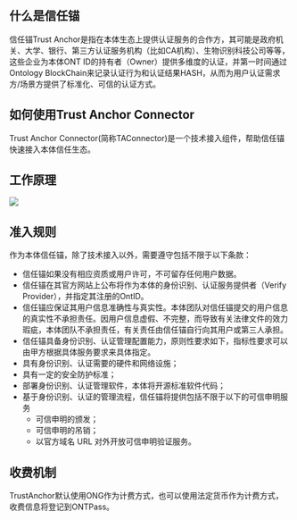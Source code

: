 
## 什么是信任锚

信任锚Trust Anchor是指在本体生态上提供认证服务的合作方，其可能是政府机关、大学、银行、第三方认证服务机构（比如CA机构）、生物识别科技公司等等，这些企业为本体ONT ID的持有者（Owner）提供多维度的认证，并第一时间通过Ontology BlockChain来记录认证行为和认证结果HASH，从而为用户认证需求方/场景方提供了标准化、可信的认证方式。

## 如何使用Trust Anchor Connector

Trust Anchor Connector(简称TAConnector)是一个技术接入组件，帮助信任锚快速接入本体信任生态。

## 工作原理

 ![](http://assets.processon.com/chart_image/5a92d69de4b0874437cfe5f3.png)

## 准入规则

作为本体信任锚，除了技术接入以外，需要遵守包括不限于以下条款：

- 信任锚如果没有相应资质或用户许可，不可留存任何用户数据。
- 信任锚在其官方网站上公布将作为本体的身份识别、认证服务提供者（Verify Provider），并指定其注册的OntID。
- 信任锚应保证其用户信息准确性与真实性。本体团队对信任锚提交的用户信息的真实性不承担责任。因用户信息虚假、不完整，而导致有关法律文件的效力瑕疵，本体团队不承担责任，有关责任由信任锚自行向其用户或第三人承担。
- 信任锚具备身份识别、认证管理配置能力，原则性要求如下，指标性要求可以由甲方根据具体服务要求来具体指定。
- 具有身份识别、认证需要的硬件和网络设施；
- 具有一定的安全防护标准；
- 部署身份识别、认证管理软件，本体将开源标准软件代码；
- 基于身份识别、认证的管理流程，信任锚将提供包括不限于以下的可信申明服务
  - 可信申明的颁发；
  - 可信申明的吊销；
  - 以官方域名 URL 对外开放可信申明验证服务。

## 收费机制

TrustAnchor默认使用ONG作为计费方式，也可以使用法定货币作为计费方式，收费信息将登记到ONTPass。
